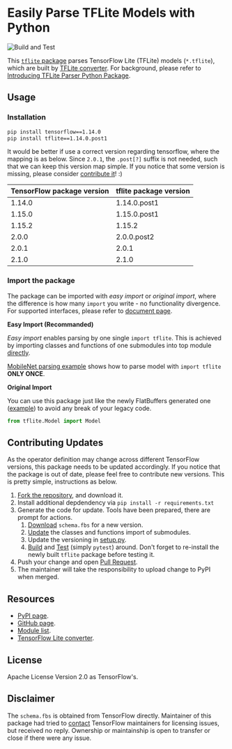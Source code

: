 Easily Parse TFLite Models with Python
======================================

![Build and Test](https://github.com/jackwish/tflite/workflows/Build%20and%20Test/badge.svg)

This [`tflite` package](https://pypi.org/project/tflite/) parses TensorFlow Lite (TFLite) models (`*.tflite`), which are built by [TFLite converter](https://www.tensorflow.org/lite/convert). For background, please refer to [Introducing TFLite Parser Python Package](https://jackwish.net/2020/introducing-tflite-parser-package.html).


## Usage

### Installation

```sh
pip install tensorflow==1.14.0
pip install tflite==1.14.0.post1
```

It would be better if use a correct version regarding tensorflow, where the mapping is as below.
Since `2.0.1`, the `.post[?]` suffix is not needed, such that we can keep this version map simple.
If you notice that some version is missing, please consider [contribute it](#contributing-updates)! :)

| TensorFlow package version   | tflite package version |
|------------------------------|------------------------|
|      1.14.0                  |      1.14.0.post1      |
|      1.15.0                  |      1.15.0.post1      |
|      1.15.2                  |      1.15.2            |
|      2.0.0                   |      2.0.0.post2       |
|      2.0.1                   |      2.0.1             |
|      2.1.0                   |      2.1.0             |


### Import the package

The package can be imported with *easy import* or *original import*, where the difference is how many `import` you write - no functionality divergence. For supported interfaces, please refer to [document page](https://jackwish.net/tflite/docs/).

**Easy Import (Recommanded)**

*Easy import* enables parsing by one single `import tflite`. This is achieved by importing classes and functions of one submodules into top module [directly](tflite/__init__.py).

[MobileNet parsing example](https://github.com/jackwish/tflite/blob/master/tests/test_mobilenet.py) shows how to parse model with `import tflite` **ONLY ONCE**.

**Original Import**

You can use this package just like the newly FlatBuffers generated one ([example](tests/test_original_import.py)) to avoid any break of your legacy code.

```python
from tflite.Model import Model
```


## Contributing Updates

As the operator definition may change across different TensorFlow versions, this package needs to be updated accordingly. If you notice that the package is out of date, please feel free to contribute new versions. This is pretty simple, instructions as below.

1. [Fork the repository](https://help.github.com/en/github/getting-started-with-github/fork-a-repo), and download it.
2. Install additional depdendency via `pip install -r requirements.txt`
3. Generate the code for update. Tools have been prepared, there are prompt for actions.
    1. [Download](tools/1-update-schema.sh) `schema.fbs` for a new version.
    2. [Update](tools/2-update-importing.py) the classes and functions import of submodules.
    3. Update the versioning in [setup.py](setup.py).
    4. [Build](tools/3-build.sh) and [Test](tests) (simply `pytest`) around. Don't forget to re-install the newly built `tflite` package before testing it.
4. Push your change and open [Pull Request](https://help.github.com/en/github/collaborating-with-issues-and-pull-requests/about-pull-requests).
5. The maintainer will take the responsibility to upload change to PyPI when merged.


## Resources

* [PyPI page](https://pypi.org/project/tflite/).
* [GitHub page](https://github.com/jackwish/tflite).
* [Module list](https://jackwish.net/tflite/docs).
* [TensorFlow Lite converter](https://www.tensorflow.org/lite/convert).


## License

Apache License Version 2.0 as TensorFlow's.


## Disclaimer

The `schema.fbs` is obtained from TensorFlow directly. Maintainer of this package had tried to [contact](assets/disclaimer.eml) TensorFlow maintainers for licensing issues, but received no reply. Ownership or maintainship is open to transfer or close if there were any issue.
